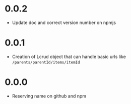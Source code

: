 # 0.0.2

* Update doc and correct version number on npmjs

# 0.0.1

* Creation of Lcrud object that can handle basic urls like `/parents/parentId/items/itemId`

# 0.0.0

* Reserving name on github and npm